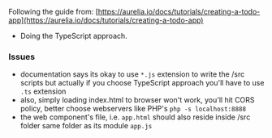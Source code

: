 Following the guide from: [https://aurelia.io/docs/tutorials/creating-a-todo-app](https://aurelia.io/docs/tutorials/creating-a-todo-app)

- Doing the TypeScript approach.

### Issues
- documentation says its okay to use `*.js` extension to write the /src scripts but actually if you choose TypeScript approach you'll have to use `.ts` extension
- also, simply loading index.html to browser won't work, you'll hit CORS policy, better choose webservers like PHP's `php -s localhost:8888`
- the web component's file, i.e. `app.html` should also reside inside /src folder same folder as its module `app.js`